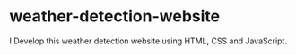 # weather-detection-website
I Develop this weather detection website using HTML, CSS and JavaScript.
